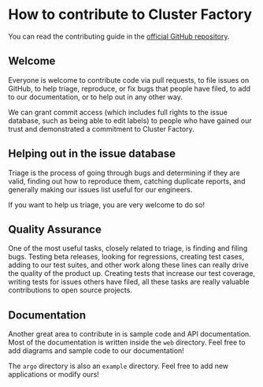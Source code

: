 # How to contribute to Cluster Factory

You can read the contributing guide in the [official GitHub repository](https://github.com/SquareFactory/cluster-factory-ce/blob/main/CONTRIBUTING.md).

## Welcome

Everyone is welcome to contribute code via pull requests, to file issues on
GitHub, to help triage, reproduce, or fix bugs that people have filed, to add to
our documentation, or to help out in any other way.

We can grant commit access (which includes full rights to the issue database, such as being able to edit labels) to people who have gained our trust and demonstrated a commitment to Cluster Factory.

## Helping out in the issue database

Triage is the process of going through bugs and determining if they are valid, finding out how to reproduce them, catching duplicate reports, and generally making our issues list useful for our engineers.

If you want to help us triage, you are very welcome to do so!

## Quality Assurance

One of the most useful tasks, closely related to triage, is finding and filing bugs. Testing beta releases, looking for regressions, creating test cases, adding to our test suites, and other work along these lines can really drive the quality of the product up. Creating tests that increase our test coverage, writing tests for issues others have filed, all these tasks are really valuable contributions to open source projects.

## Documentation

Another great area to contribute in is sample code and API documentation. Most
of the documentation is written inside the `web` directory. Feel free to add diagrams and sample code to our documentation!

The `argo` directory is also an `example` directory. Feel free to add new applications or modify ours!
